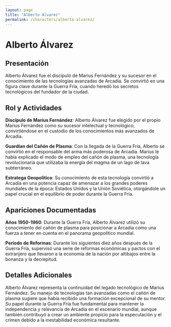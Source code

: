 ```yaml
---
layout: page
title: "Alberto Alvarez"
permalink: /characters/alberto-alvarez/
---
```


# Alberto Álvarez

## Presentación

Alberto Álvarez fue el discípulo de Marius Fernández y su sucesor en el conocimiento de las tecnologías avanzadas de Arcadia. Se convirtió en una figura clave durante la Guerra Fría, cuando heredó los secretos tecnológicos del fundador de la ciudad.

## Rol y Actividades

**Discípulo de Marius Fernández**: Alberto Álvarez fue elegido por el propio Marius Fernández como su sucesor intelectual y tecnológico, convirtiéndose en el custodio de los conocimientos más avanzados de Arcadia.

**Guardian del Cañón de Plasma**: Con la llegada de la Guerra Fría, Alberto se convirtió en el responsable del arma más poderosa de Arcadia. Marius le había explicado el modo de empleo del cañón de plasma, una tecnología revolucionaria que utilizaba la energía del magma de un lago de lava subterráneo.

**Estratega Geopolítico**: Su conocimiento de esta tecnología convirtió a Arcadia en una potencia capaz de amenazar a los grandes poderes mundiales de la época: Estados Unidos y la Unión Soviética, otorgándole un papel crucial en el equilibrio de poder durante la Guerra Fría.

## Apariciones Documentadas

**Años 1950-1960**: Durante la Guerra Fría, Alberto Álvarez utilizó su conocimiento del cañón de plasma para posicionar a Arcadia como una fuerza a tener en cuenta en el panorama geopolítico mundial.

**Período de Reformas**: Durante los siguientes diez años después de la Guerra Fría, supervisó una serie de reformas económicas y pactos con el extranjero que llevaron a la economía de la nación por altibajos entre la bonanza y la decrepitud.

## Detalles Adicionales

Alberto Álvarez representa la continuidad del legado tecnológico de Marius Fernández. Su manejo de tecnologías tan avanzadas como el cañón de plasma sugiere que había recibido una formación excepcional de su mentor. Su papel durante la Guerra Fría fue fundamental para mantener la independencia y relevancia de Arcadia en el escenario mundial, aunque también contribuyó a crear un ambiente propicio para la especulación y el crimen debido a la inestabilidad económica resultante.